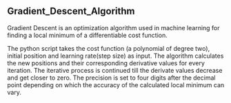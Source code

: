 ## Gradient_Descent_Algorithm
Gradient Descent is an optimization algorithm used in machine learning for finding a local minimum of a differentiable cost function.

The python script takes the cost function (a polynomial of degree two), initial position and learning rate(step size) as input. The algorithm calculates the new positions and their corresponding derivative values for every iteration. The iterative process is continued till the derivate values decrease and get closer to zero. The precision is set to four digits after the decimal point depending on which the accuracy of the calculated local minimum can vary.

